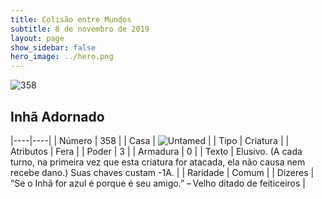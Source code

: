 ```yaml
---
title: Colisão entre Mundos
subtitle: 8 de novembro de 2019
layout: page
show_sidebar: false
hero_image: ../hero.png
---
```


![358](https://cdn.keyforgegame.com/media/card_front/pt/452_358_VCV3CVPRP4FF_pt.png)

## Inhã Adornado

|----|----|
| Número | 358 |
| Casa | ![Untamed](https://archonarcana.com/images/thumb/b/bd/Untamed.png/22px-Untamed.png "Indomados") |
| Tipo | Criatura |
| Atributos | Fera |
| Poder | 3 |
| Armadura | 0 |
| Texto | Elusivo. (A cada turno, na primeira vez que esta criatura for atacada, ela não causa nem recebe dano.) Suas chaves custam -1A. |
| Raridade | Comum |
| Dizeres | “Se o Inhã for azul é porque é seu amigo.”  – Velho ditado de feiticeiros |

